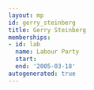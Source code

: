 ```yaml
---
layout: mp
id: gerry_steinberg
title: Gerry Steinberg
memberships:
- id: lab
  name: Labour Party
  start: 
  end: '2005-03-18'
autogenerated: true
---
```

